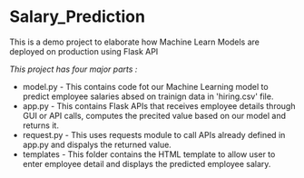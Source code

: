 # Salary_Prediction
This is a demo project to elaborate how Machine Learn Models are deployed on production using Flask API




*This project has four major parts :*

- model.py - This contains code fot our Machine Learning model to predict employee salaries absed on trainign data in 'hiring.csv' file.
- app.py - This contains Flask APIs that receives employee details through GUI or API calls, computes the precited value based on our model and returns it.
- request.py - This uses requests module to call APIs already defined in app.py and dispalys the returned value.
- templates - This folder contains the HTML template to allow user to enter employee detail and displays the predicted employee salary.
